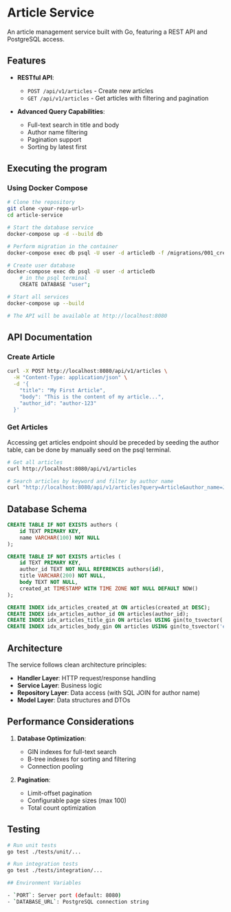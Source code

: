 # Article Service

An article management service built with Go, featuring a REST API and PostgreSQL access.

## Features

- **RESTful API**:
  - `POST /api/v1/articles` - Create new articles
  - `GET /api/v1/articles` - Get articles with filtering and pagination

- **Advanced Query Capabilities**:
  - Full-text search in title and body
  - Author name filtering
  - Pagination support
  - Sorting by latest first

## Executing the program

### Using Docker Compose

```bash
# Clone the repository
git clone <your-repo-url>
cd article-service

# Start the database service
docker-compose up -d --build db

# Perform migration in the container
docker-compose exec db psql -U user -d articledb -f /migrations/001_create_articles_table.sql

# Create user database
docker-compose exec db psql -U user -d articledb
    # in the psql terminal
    CREATE DATABASE "user";

# Start all services
docker-compose up --build

# The API will be available at http://localhost:8080
```

## API Documentation

### Create Article

```bash
curl -X POST http://localhost:8080/api/v1/articles \
  -H "Content-Type: application/json" \
  -d '{
    "title": "My First Article",
    "body": "This is the content of my article...",
    "author_id": "author-123"
  }'
```

### Get Articles

Accessing get articles endpoint should be preceded by seeding the author table, can be done by manually seed on the psql terminal.

```bash
# Get all articles
curl http://localhost:8080/api/v1/articles

# Search articles by keyword and filter by author name
curl "http://localhost:8080/api/v1/articles?query=Article&author_name=John%20Doe&page=1&limit=10"
```

## Database Schema

```sql
CREATE TABLE IF NOT EXISTS authors (
    id TEXT PRIMARY KEY,
    name VARCHAR(100) NOT NULL
);

CREATE TABLE IF NOT EXISTS articles (
    id TEXT PRIMARY KEY,
    author_id TEXT NOT NULL REFERENCES authors(id),
    title VARCHAR(200) NOT NULL,
    body TEXT NOT NULL,
    created_at TIMESTAMP WITH TIME ZONE NOT NULL DEFAULT NOW()
);

CREATE INDEX idx_articles_created_at ON articles(created_at DESC);
CREATE INDEX idx_articles_author_id ON articles(author_id);
CREATE INDEX idx_articles_title_gin ON articles USING gin(to_tsvector('english', title));
CREATE INDEX idx_articles_body_gin ON articles USING gin(to_tsvector('english', body));
```

## Architecture

The service follows clean architecture principles:

- **Handler Layer**: HTTP request/response handling
- **Service Layer**: Business logic
- **Repository Layer**: Data access (with SQL JOIN for author name)
- **Model Layer**: Data structures and DTOs

## Performance Considerations

1. **Database Optimization**:
   - GIN indexes for full-text search
   - B-tree indexes for sorting and filtering
   - Connection pooling

2. **Pagination**:
   - Limit-offset pagination
   - Configurable page sizes (max 100)
   - Total count optimization

## Testing

```bash
# Run unit tests
go test ./tests/unit/...

# Run integration tests
go test ./tests/integration/...

## Environment Variables

- `PORT`: Server port (default: 8080)
- `DATABASE_URL`: PostgreSQL connection string
